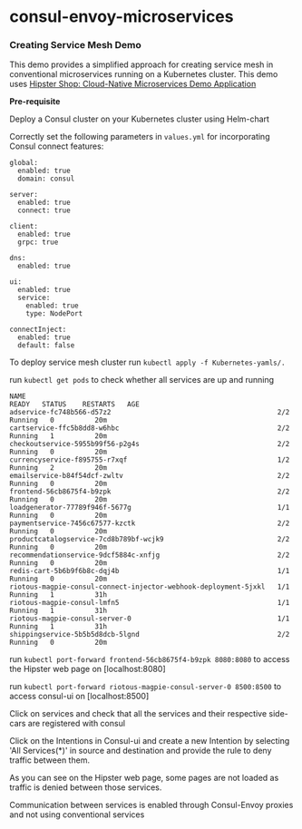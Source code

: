 # consul-envoy-microservices

### Creating Service Mesh Demo

This demo provides a simplified approach for creating service mesh in conventional microservices running on a Kubernetes cluster.
This demo uses [Hipster Shop: Cloud-Native Microservices Demo Application](https://github.com/GoogleCloudPlatform/microservices-demo)

**Pre-requisite**

Deploy a Consul cluster on your Kubernetes cluster using Helm-chart

Correctly set the following parameters in `values.yml` for incorporating Consul connect features:

```
global:
  enabled: true
  domain: consul

server:
  enabled: true
  connect: true

client:
  enabled: true
  grpc: true

dns:
  enabled: true

ui:
  enabled: true
  service:
    enabled: true
    type: NodePort

connectInject:
  enabled: true
  default: false
  ```

To deploy service mesh cluster run
`kubectl apply -f Kubernetes-yamls/.`

run `kubectl get pods` to check whether all services are up and running

```
NAME                                                              READY   STATUS    RESTARTS   AGE
adservice-fc748b566-d57z2                                         2/2     Running   0          20m
cartservice-ffc5b8dd8-w6hbc                                       2/2     Running   1          20m
checkoutservice-5955b99f56-p2g4s                                  2/2     Running   0          20m
currencyservice-f895755-r7xqf                                     1/2     Running   2          20m
emailservice-b84f54dcf-zwltv                                      2/2     Running   0          20m
frontend-56cb8675f4-b9zpk                                         2/2     Running   0          20m
loadgenerator-77789f946f-5677g                                    1/1     Running   0          20m
paymentservice-7456c67577-kzctk                                   2/2     Running   0          20m
productcatalogservice-7cd8b789bf-wcjk9                            2/2     Running   0          20m
recommendationservice-9dcf5884c-xnfjg                             2/2     Running   0          20m
redis-cart-5b6b9f6b8c-dqj4b                                       1/1     Running   0          20m
riotous-magpie-consul-connect-injector-webhook-deployment-5jxkl   1/1     Running   1          31h
riotous-magpie-consul-lmfn5                                       1/1     Running   1          31h
riotous-magpie-consul-server-0                                    1/1     Running   1          31h
shippingservice-5b5b5d8dcb-5lgnd                                  2/2     Running   0          20m
```

run `kubectl port-forward frontend-56cb8675f4-b9zpk 8080:8080` to access the Hipster web page on [localhost:8080]

run `kubectl port-forward riotous-magpie-consul-server-0 8500:8500` to access consul-ui on [localhost:8500]

Click on services and check that all the services and their respective side-cars are registered with consul

Click on the Intentions in Consul-ui and create a new Intention by selecting 'All Services(*)' 
in source and destination and provide the rule to deny traffic between them.

As you can see on the Hipster web page, some pages are not loaded as traffic is denied between those services.

Communication between services is enabled through Consul-Envoy proxies and not using conventional services
